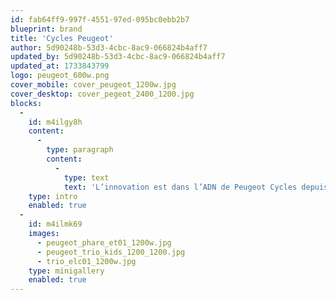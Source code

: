 ```yaml
---
id: fab64ff9-997f-4551-97ed-095bc0ebb2b7
blueprint: brand
title: 'Cycles Peugeot'
author: 5d90248b-53d3-4cbc-8ac9-066824b4aff7
updated_by: 5d90248b-53d3-4cbc-8ac9-066824b4aff7
updated_at: 1733843799
logo: peugeot_600w.png
cover_mobile: cover_peugeot_1200w.jpg
cover_desktop: cover_pegeot_2400_1200.jpg
blocks:
  -
    id: m4ilgy8h
    content:
      -
        type: paragraph
        content:
          -
            type: text
            text: 'L’innovation est dans l’ADN de Peugeot Cycles depuis 1885. Re_Cycles France est fière de proposer sous licence une offre complète de vélos classiques et électriques qui répond aux enjeux des nouvelles mobilités. Une large collection de vélos est fabriquée à Romilly pour répondre à toutes les envies dans toutes les disciplines au travers des différents univers : Electric, Legend, City, Trekking, Mountain et Junior.'
    type: intro
    enabled: true
  -
    id: m4ilmk69
    images:
      - peugeot_phare_et01_1200w.jpg
      - peugeot_trio_kids_1200_1200.jpg
      - trio_elc01_1200w.jpg
    type: minigallery
    enabled: true
---
```


